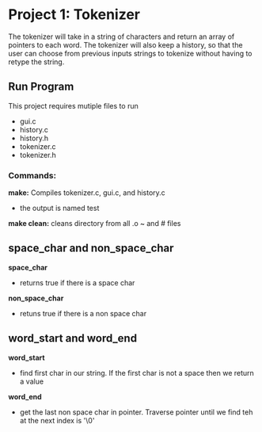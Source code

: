 Project 1: Tokenizer
====================
The tokenizer will take in a string of characters and return an array of pointers to each word. The tokenizer will also keep a history, so that the user can choose from previous inputs strings to tokenize without having to retype the string.

Run Program
---------------	
This project requires mutiple files to run
- gui.c
- history.c
- history.h
- tokenizer.c
- tokenizer.h

### Commands:
**make:** Compiles tokenizer.c, gui.c, and history.c
  - the output is named test

**make clean:** cleans directory from all .o ~ and # files

space_char and non_space_char
---------------	
**space_char**
- returns true if there is a space char

**non_space_char**
- retuns true if there is a non space char

word_start and word_end
---------------	
**word_start**
- find first char in our string. If the first char is not a space then we return a value

**word_end**
- get the last non space char in pointer. Traverse pointer until we find teh at the next index is '\0'
